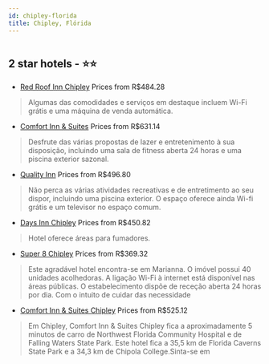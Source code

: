 ```yaml
---
id: chipley-florida
title: Chipley, Flórida
---
```


<center><img src="https://i.travelapi.com/hotels/1000000/30000/26400/26372/cc556785_z.jpg" alt="" /></center>


##  2 star hotels - ⭐️⭐️

-    [Red Roof Inn Chipley](https://www.hurb.com/br/aud/https://www.hurb.com/br/hotels/chipley/red-roof-inn-chipley-HT-PNXD?cmp=18055) Prices from R$484.28
   > Algumas das comodidades e serviços em destaque incluem Wi-Fi grátis e uma máquina de venda automática.
-    [Comfort Inn & Suites](https://www.hurb.com/br/aud/https://www.hurb.com/br/hotels/chipley/comfort-inn-suites-HT-XDXD?cmp=18055) Prices from R$631.14
   > Desfrute das várias propostas de lazer e entretenimento à sua disposição, incluindo uma sala de fitness aberta 24 horas e uma piscina exterior sazonal.
-    [Quality Inn](https://www.hurb.com/br/aud/https://www.hurb.com/br/hotels/chipley/quality-inn-HT-7XOE?cmp=18055) Prices from R$496.80
   > Não perca as várias atividades recreativas e de entretimento ao seu dispor, incluindo uma piscina exterior. O espaço oferece ainda Wi-fi grátis e um televisor no espaço comum.
-    [Days Inn Chipley](https://www.hurb.com/br/aud/https://www.hurb.com/br/hotels/chipley/days-inn-chipley-HT-OKAA?cmp=18055) Prices from R$450.82
   > Hotel oferece áreas para fumadores.
-    [Super 8 Chipley](https://www.hurb.com/br/aud/https://www.hurb.com/br/hotels/chipley/super-8-chipley-HT-AJZY?cmp=18055) Prices from R$369.32
   > Este agradável hotel encontra-se em Marianna. O imóvel possui 40 unidades acolhedoras. A ligação Wi-Fi à internet está disponível nas áreas públicas. O estabelecimento dispõe de receção aberta 24 horas por dia. Com o intuito de cuidar das necessidade
-    [Comfort Inn & Suites Chipley](https://www.hurb.com/br/aud/https://www.hurb.com/br/hotels/chipley/comfort-inn-suites-chipley-HT-E67Z?cmp=18055) Prices from R$525.12
   > Em Chipley, Comfort Inn & Suites Chipley fica a aproximadamente 5 minutos de carro de Northwest Florida Community Hospital e de Falling Waters State Park.  Este hotel fica a 35,5 km de Florida Caverns State Park e a 34,3 km de Chipola College.Sinta-se em 
